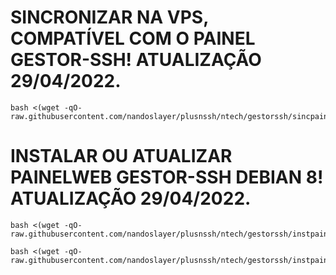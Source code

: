 # SINCRONIZAR NA VPS, COMPATÍVEL COM O PAINEL GESTOR-SSH! ATUALIZAÇÃO 29/04/2022.
```
bash <(wget -qO- raw.githubusercontent.com/nandoslayer/plusnssh/ntech/gestorssh/sincpainel.sh)
```

# INSTALAR OU ATUALIZAR PAINELWEB GESTOR-SSH DEBIAN 8! ATUALIZAÇÃO 29/04/2022.
```
bash <(wget -qO- raw.githubusercontent.com/nandoslayer/plusnssh/ntech/gestorssh/instpainel.sh)
```

```
bash <(wget -qO- raw.githubusercontent.com/nandoslayer/plusnssh/ntech/gestorssh/instpainel.sh)
```

